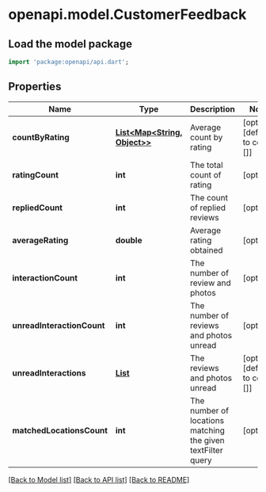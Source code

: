 # openapi.model.CustomerFeedback

## Load the model package
```dart
import 'package:openapi/api.dart';
```

## Properties
Name | Type | Description | Notes
------------ | ------------- | ------------- | -------------
**countByRating** | [**List<Map<String, Object>>**](Map.md) | Average count by rating | [optional] [default to const []]
**ratingCount** | **int** | The total count of rating | [optional] 
**repliedCount** | **int** | The count of replied reviews | [optional] 
**averageRating** | **double** | Average rating obtained | [optional] 
**interactionCount** | **int** | The number of review and photos | [optional] 
**unreadInteractionCount** | **int** | The number of reviews and photos unread | [optional] 
**unreadInteractions** | [**List<DataPoint>**](DataPoint.md) | The reviews and photos unread | [optional] [default to const []]
**matchedLocationsCount** | **int** | The number of locations matching the given textFilter query | [optional] 

[[Back to Model list]](../README.md#documentation-for-models) [[Back to API list]](../README.md#documentation-for-api-endpoints) [[Back to README]](../README.md)


